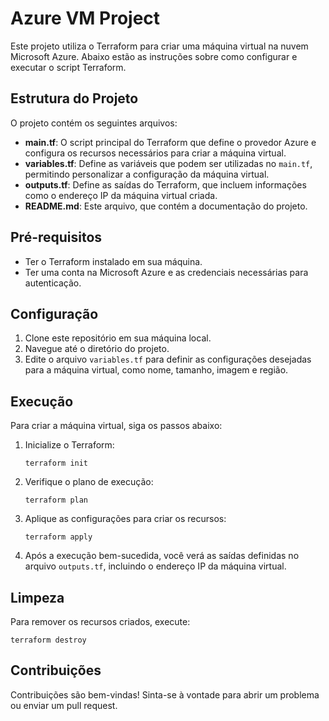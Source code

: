 # Azure VM Project

Este projeto utiliza o Terraform para criar uma máquina virtual na nuvem Microsoft Azure. Abaixo estão as instruções sobre como configurar e executar o script Terraform.

## Estrutura do Projeto

O projeto contém os seguintes arquivos:

- **main.tf**: O script principal do Terraform que define o provedor Azure e configura os recursos necessários para criar a máquina virtual.
- **variables.tf**: Define as variáveis que podem ser utilizadas no `main.tf`, permitindo personalizar a configuração da máquina virtual.
- **outputs.tf**: Define as saídas do Terraform, que incluem informações como o endereço IP da máquina virtual criada.
- **README.md**: Este arquivo, que contém a documentação do projeto.

## Pré-requisitos

- Ter o Terraform instalado em sua máquina.
- Ter uma conta na Microsoft Azure e as credenciais necessárias para autenticação.

## Configuração

1. Clone este repositório em sua máquina local.
2. Navegue até o diretório do projeto.
3. Edite o arquivo `variables.tf` para definir as configurações desejadas para a máquina virtual, como nome, tamanho, imagem e região.

## Execução

Para criar a máquina virtual, siga os passos abaixo:

1. Inicialize o Terraform:
   ```
   terraform init
   ```

2. Verifique o plano de execução:
   ```
   terraform plan
   ```

3. Aplique as configurações para criar os recursos:
   ```
   terraform apply
   ```

4. Após a execução bem-sucedida, você verá as saídas definidas no arquivo `outputs.tf`, incluindo o endereço IP da máquina virtual.

## Limpeza

Para remover os recursos criados, execute:
```
terraform destroy
```

## Contribuições

Contribuições são bem-vindas! Sinta-se à vontade para abrir um problema ou enviar um pull request.